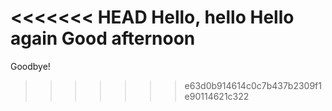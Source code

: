 <<<<<<< HEAD
Hello, hello
Hello again
Good afternoon
=======
Goodbye!

>>>>>>> e63d0b914614c0c7b437b2309f1e90114621c322
